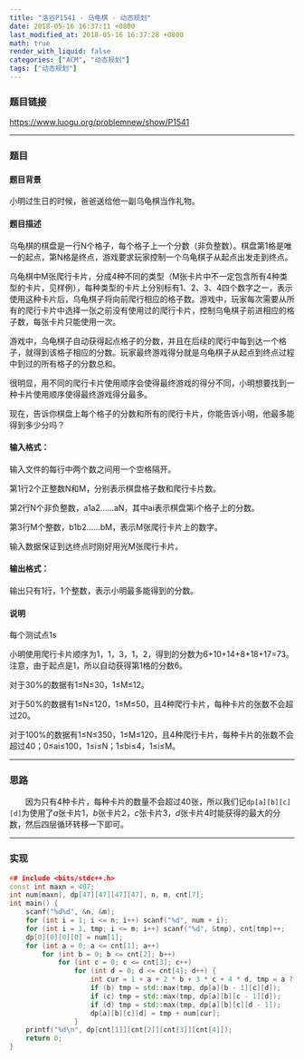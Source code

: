 ```yaml
---
title: "洛谷P1541 - 乌龟棋 - 动态规划"
date: 2018-05-16 16:37:11 +0800
last_modified_at: 2018-05-16 16:37:28 +0800
math: true
render_with_liquid: false
categories: ["ACM", "动态规划"]
tags: ["动态规划"]
---
```


### 题目链接

https://www.luogu.org/problemnew/show/P1541

---
### 题目

#### 题目背景

小明过生日的时候，爸爸送给他一副乌龟棋当作礼物。

#### 题目描述

乌龟棋的棋盘是一行N个格子，每个格子上一个分数（非负整数）。棋盘第1格是唯一的起点，第N格是终点，游戏要求玩家控制一个乌龟棋子从起点出发走到终点。

乌龟棋中M张爬行卡片，分成4种不同的类型（M张卡片中不一定包含所有4种类型的卡片，见样例），每种类型的卡片上分别标有1、2、3、4四个数字之一，表示使用这种卡片后，乌龟棋子将向前爬行相应的格子数。游戏中，玩家每次需要从所有的爬行卡片中选择一张之前没有使用过的爬行卡片，控制乌龟棋子前进相应的格子数，每张卡片只能使用一次。

游戏中，乌龟棋子自动获得起点格子的分数，并且在后续的爬行中每到达一个格子，就得到该格子相应的分数。玩家最终游戏得分就是乌龟棋子从起点到终点过程中到过的所有格子的分数总和。

很明显，用不同的爬行卡片使用顺序会使得最终游戏的得分不同，小明想要找到一种卡片使用顺序使得最终游戏得分最多。

现在，告诉你棋盘上每个格子的分数和所有的爬行卡片，你能告诉小明，他最多能得到多少分吗？

#### 输入格式：
输入文件的每行中两个数之间用一个空格隔开。

第1行2个正整数N和M，分别表示棋盘格子数和爬行卡片数。

第2行N个非负整数，a1a2……aN，其中ai表示棋盘第i个格子上的分数。

第3行M个整数，b1b2……bM，表示M张爬行卡片上的数字。

输入数据保证到达终点时刚好用光M张爬行卡片。

#### 输出格式：
输出只有1行，1个整数，表示小明最多能得到的分数。

#### 说明

每个测试点1s

小明使用爬行卡片顺序为1，1，3，1，2，得到的分数为6+10+14+8+18+17=73。注意，由于起点是1，所以自动获得第1格的分数6。

对于30%的数据有1≤N≤30，1≤M≤12。

对于50%的数据有1≤N≤120，1≤M≤50，且4种爬行卡片，每种卡片的张数不会超过20。

对于100%的数据有1≤N≤350，1≤M≤120，且4种爬行卡片，每种卡片的张数不会超过40；0≤ai≤100，1≤i≤N；1≤bi≤4，1≤i≤M。

---
### 思路

&emsp;&emsp;因为只有$4$种卡片，每种卡片的数量不会超过$40$张，所以我们记`dp[a][b][c][d]`为使用了$a$张卡片1，$b$张卡片2，$c$张卡片3，$d$张卡片4时能获得的最大的分数，然后四层循环转移一下即可。

---
### 实现

```cpp
## include <bits/stdc++.h>
const int maxn = 407;
int num[maxn], dp[47][47][47][47], n, m, cnt[7];
int main() {
    scanf("%d%d", &n, &m);
    for (int i = 1; i <= n; i++) scanf("%d", num + i);
    for (int i = 1, tmp; i <= m; i++) scanf("%d", &tmp), cnt[tmp]++;
    dp[0][0][0][0] = num[1];
    for (int a = 0; a <= cnt[1]; a++)
        for (int b = 0; b <= cnt[2]; b++)
            for (int c = 0; c <= cnt[3]; c++)
                for (int d = 0; d <= cnt[4]; d++) {
                    int cur = 1 + a + 2 * b + 3 * c + 4 * d, tmp = a ? dp[a - 1][b][c][d] : 0;
                    if (b) tmp = std::max(tmp, dp[a][b - 1][c][d]);
                    if (c) tmp = std::max(tmp, dp[a][b][c - 1][d]);
                    if (d) tmp = std::max(tmp, dp[a][b][c][d - 1]);
                    dp[a][b][c][d] = tmp + num[cur];
                }
    printf("%d\n", dp[cnt[1]][cnt[2]][cnt[3]][cnt[4]]);
    return 0;
}
```